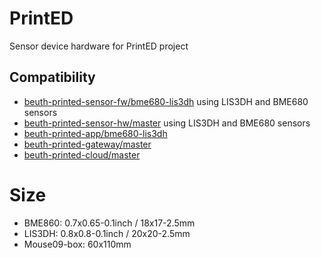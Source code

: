 # PrintED

Sensor device hardware for PrintED project

## Compatibility

- [beuth-printed-sensor-fw/bme680-lis3dh](https://github.com/pdthang/beuth-esp32-ble/tree/bme680-lis3dh) using LIS3DH and BME680 sensors
- [beuth-printed-sensor-hw/master](https://github.com/pdt590/beuth-printed-sensor-hw) using LIS3DH and BME680 sensors
- [beuth-printed-app/bme680-lis3dh](https://github.com/pdt590/beuth-printed-app/tree/bme680-lis3dh)
- [beuth-printed-gateway/master](https://github.com/pdt590/beuth-printed-gateway)
- [beuth-printed-cloud/master](https://github.com/pdt590/beuth-printed-cloud)

# Size

- BME860: 0.7x0.65-0.1inch / 18x17-2.5mm
- LIS3DH: 0.8x0.8-0.1inch / 20x20-2.5mm
- Mouse09-box: 60x110mm